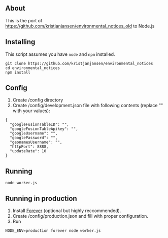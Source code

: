 ## About 

This is the port of https://github.com/kristjanjansen/environmental_notices_old to Node.js

## Installing

This script assumes you have ```node``` and ```npm``` installed.

```
git clone https://github.com/kristjanjansen/environmental_notices
cd environmental_notices
npm install
```

## Config

1. Create /config directory
2. Create /config/development.json file with following contents (replace "" with your values):

```
{
  "googleFusionTableID": "",
  "googleFusionTableApikey": "",
  "googleUsername": "",
  "googlePassword": "",
  "geonamesUsername": "",
  "httpPort": 8888,
  "updateRate": 10
}
```

## Running

```
node worker.js
```

## Running in production

1. Install [Forever](https://github.com/nodejitsu/forever) (optional but highly reccommended).
1. Create /config/production.json and fill with proper configuration.
2. Run

```
NODE_ENV=production forever node worker.js
```


